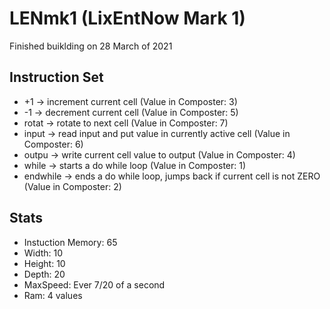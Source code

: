 # LENmk1 (LixEntNow Mark 1)
Finished buiklding on 28 March of 2021

## Instruction Set
- +1 -> increment current cell (Value in Composter: 3)
- -1 -> decrement current cell (Value in Composter: 5)
- rotat -> rotate to next cell (Value in Composter: 7)
- input -> read input and put value in currently active cell (Value in Composter: 6)
- outpu -> write current cell value to output (Value in Composter: 4)
- while -> starts a do while loop (Value in Composter: 1)
- endwhile -> ends a do while loop, jumps back if current cell is not ZERO (Value in Composter: 2)

## Stats
- Instuction Memory: 65
- Width: 10
- Height: 10
- Depth: 20
- MaxSpeed: Ever 7/20 of a second
- Ram: 4 values
